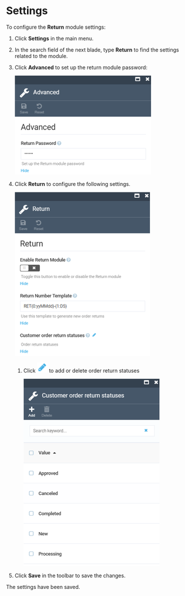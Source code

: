 # Settings

To configure the **Return** module settings:

1. Click **Settings** in the main menu.
1. In the search field of the next blade, type **Return** to find the settings related to the module.
1. Click **Advanced** to set up the return module password:

    ![Advanced settings](media/advanced-settings.png)

1. Click **Return** to configure the following settings.

    ![Advanced settings](media/return-settings.png)

    1. Click ![Pencil](media/pencil.png) to add or delete order return statuses

        ![Order return statuses](media/order-return-statuses.png)

1. Click **Save** in the toolbar to save the changes.

The settings have been saved.
